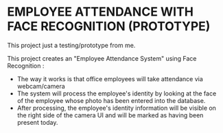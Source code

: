 # EMPLOYEE ATTENDANCE WITH FACE RECOGNITION (PROTOTYPE)

This project just a testing/prototype from me.

This project creates an "Employee Attendance System" using Face Recognition :

- The way it works is that office employees will take attendance via webcam/camera  
- The system will process the employee's identity by looking at the face of the employee whose photo has been entered into the database.
- After processing, the employee's identity information will be visible on the right side of the camera UI and will be marked as having been present today.
